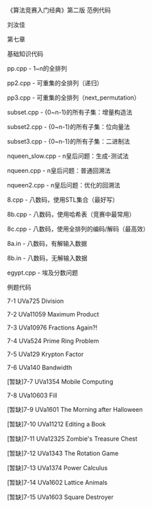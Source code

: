 ﻿《算法竞赛入门经典》第二版 范例代码

刘汝佳

第七章

基础知识代码

pp.cpp      - 1~n的全排列

pp2.cpp     - 可重集的全排列（递归）

pp3.cpp     - 可重集的全排列（next_permutation）

subset.cpp  - {0~n-1}的所有子集：增量构造法

subset2.cpp - {0~n-1}的所有子集：位向量法

subset3.cpp - {0~n-1}的所有子集：二进制法

nqueen_slow.cpp - n皇后问题：生成-测试法

nqueen.cpp      - n皇后问题：普通回溯法

nqueen2.cpp     - n皇后问题：优化的回溯法

8.cpp           - 八数码，使用STL集合（最好写）

8b.cpp          - 八数码，使用哈希表（竞赛中最常用）

8c.cpp          - 八数码，使用全排列的编码/解码（最高效）

8a.in           - 八数码，有解输入数据

8b.in           - 八数码，无解输入数据

egypt.cpp       - 埃及分数问题

例题代码

7-1 UVa725 Division

7-2 UVa11059 Maximum Product

7-3 UVa10976 Fractions Again?!

7-4 UVa524 Prime Ring Problem

7-5 UVa129 Krypton Factor

7-6 UVa140 Bandwidth

[暂缺]7-7 UVa1354 Mobile Computing

7-8 UVa10603 Fill

[暂缺]7-9 UVa1601 The Morning after Halloween

[暂缺]7-10 UVa11212 Editing a Book

[暂缺]7-11 UVa12325 Zombie's Treasure Chest

[暂缺]7-12 UVa1343 The Rotation Game

[暂缺]7-13 UVa1374 Power Calculus

[暂缺]7-14 UVa1602 Lattice Animals

[暂缺]7-15 UVa1603 Square Destroyer
